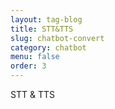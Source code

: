 ```yaml
---
layout: tag-blog
title: STT&TTS
slug: chatbot-convert
category: chatbot
menu: false
order: 3
---
```


STT & TTS